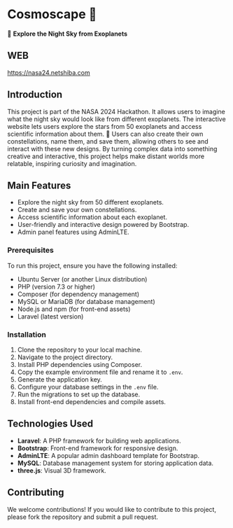 # Cosmoscape 🚀

🌌 **Explore the Night Sky from Exoplanets**

## WEB

https://nasa24.netshiba.com

## Introduction
This project is part of the NASA 2024 Hackathon. It allows users to imagine what the night sky would look like from different exoplanets. The interactive website lets users explore the stars from 50 exoplanets and access scientific information about them. 🌠 Users can also create their own constellations, name them, and save them, allowing others to see and interact with these new designs. By turning complex data into something creative and interactive, this project helps make distant worlds more relatable, inspiring curiosity and imagination.

## Main Features
- Explore the night sky from 50 different exoplanets.
- Create and save your own constellations.
- Access scientific information about each exoplanet.
- User-friendly and interactive design powered by Bootstrap.
- Admin panel features using AdminLTE.


### Prerequisites
To run this project, ensure you have the following installed:
- Ubuntu Server (or another Linux distribution)
- PHP (version 7.3 or higher)
- Composer (for dependency management)
- MySQL or MariaDB (for database management)
- Node.js and npm (for front-end assets)
- Laravel (latest version)

### Installation
1. Clone the repository to your local machine.
2. Navigate to the project directory.
3. Install PHP dependencies using Composer.
4. Copy the example environment file and rename it to `.env`.
5. Generate the application key.
6. Configure your database settings in the `.env` file.
7. Run the migrations to set up the database.
8. Install front-end dependencies and compile assets.

## Technologies Used
- **Laravel**: A PHP framework for building web applications.
- **Bootstrap**: Front-end framework for responsive design.
- **AdminLTE**: A popular admin dashboard template for Bootstrap.
- **MySQL**: Database management system for storing application data.
- **three.js**: Visual 3D framework.

## Contributing
We welcome contributions! If you would like to contribute to this project, please fork the repository and submit a pull request.


